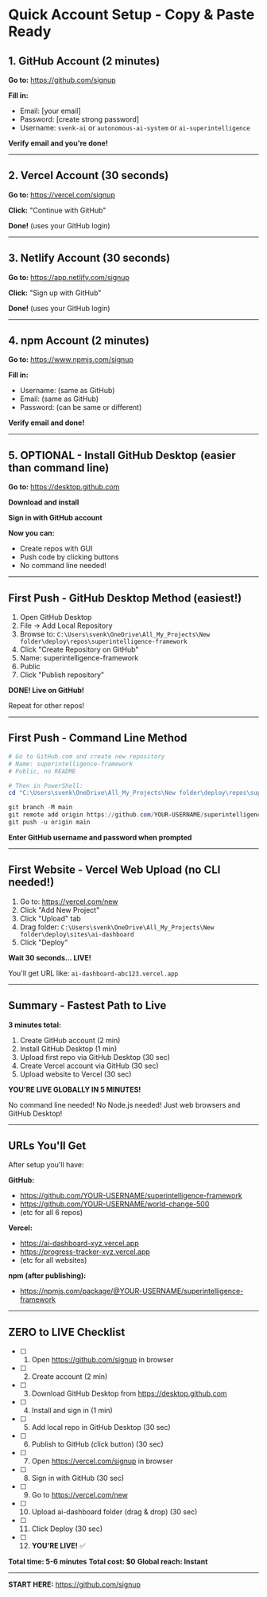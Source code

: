 # Quick Account Setup - Copy & Paste Ready

## 1. GitHub Account (2 minutes)

**Go to:** <https://github.com/signup>

**Fill in:**

- Email: [your email]
- Password: [create strong password]
- Username: `svenk-ai` or `autonomous-ai-system` or `ai-superintelligence`

**Verify email and you're done!**

---

## 2. Vercel Account (30 seconds)

**Go to:** <https://vercel.com/signup>

**Click:** "Continue with GitHub"

**Done!** (uses your GitHub login)

---

## 3. Netlify Account (30 seconds)

**Go to:** <https://app.netlify.com/signup>

**Click:** "Sign up with GitHub"

**Done!** (uses your GitHub login)

---

## 4. npm Account (2 minutes)

**Go to:** <https://www.npmjs.com/signup>

**Fill in:**

- Username: (same as GitHub)
- Email: (same as GitHub)
- Password: (can be same or different)

**Verify email and done!**

---

## 5. OPTIONAL - Install GitHub Desktop (easier than command line)

**Go to:** <https://desktop.github.com>

**Download and install**

**Sign in with GitHub account**

**Now you can:**

- Create repos with GUI
- Push code by clicking buttons
- No command line needed!

---

## First Push - GitHub Desktop Method (easiest!)

1. Open GitHub Desktop
2. File → Add Local Repository
3. Browse to: `C:\Users\svenk\OneDrive\All_My_Projects\New folder\deploy\repos\superintelligence-framework`
4. Click "Create Repository on GitHub"
5. Name: superintelligence-framework
6. Public
7. Click "Publish repository"

**DONE! Live on GitHub!**

Repeat for other repos!

---

## First Push - Command Line Method

```powershell
# Go to GitHub.com and create new repository
# Name: superintelligence-framework
# Public, no README

# Then in PowerShell:
cd "C:\Users\svenk\OneDrive\All_My_Projects\New folder\deploy\repos\superintelligence-framework"

git branch -M main
git remote add origin https://github.com/YOUR-USERNAME/superintelligence-framework.git
git push -u origin main
```

**Enter GitHub username and password when prompted**

---

## First Website - Vercel Web Upload (no CLI needed!)

1. Go to: <https://vercel.com/new>
2. Click "Add New Project"
3. Click "Upload" tab
4. Drag folder: `C:\Users\svenk\OneDrive\All_My_Projects\New folder\deploy\sites\ai-dashboard`
5. Click "Deploy"

**Wait 30 seconds... LIVE!**

You'll get URL like: `ai-dashboard-abc123.vercel.app`

---

## Summary - Fastest Path to Live

**3 minutes total:**

1. Create GitHub account (2 min)
2. Install GitHub Desktop (1 min)
3. Upload first repo via GitHub Desktop (30 sec)
4. Create Vercel account via GitHub (30 sec)
5. Upload website to Vercel (30 sec)

**YOU'RE LIVE GLOBALLY IN 5 MINUTES!**

No command line needed!
No Node.js needed!
Just web browsers and GitHub Desktop!

---

## URLs You'll Get

After setup you'll have:

**GitHub:**

- <https://github.com/YOUR-USERNAME/superintelligence-framework>
- <https://github.com/YOUR-USERNAME/world-change-500>
- (etc for all 6 repos)

**Vercel:**

- <https://ai-dashboard-xyz.vercel.app>
- <https://progress-tracker-xyz.vercel.app>
- (etc for all websites)

**npm (after publishing):**

- <https://npmjs.com/package/@YOUR-USERNAME/superintelligence-framework>

---

## ZERO to LIVE Checklist

- [ ] 1. Open <https://github.com/signup> in browser
- [ ] 2. Create account (2 min)
- [ ] 3. Download GitHub Desktop from <https://desktop.github.com>
- [ ] 4. Install and sign in (1 min)
- [ ] 5. Add local repo in GitHub Desktop (30 sec)
- [ ] 6. Publish to GitHub (click button) (30 sec)
- [ ] 7. Open <https://vercel.com/signup> in browser
- [ ] 8. Sign in with GitHub (30 sec)
- [ ] 9. Go to <https://vercel.com/new>
- [ ] 10. Upload ai-dashboard folder (drag & drop) (30 sec)
- [ ] 11. Click Deploy (30 sec)
- [ ] 12. **YOU'RE LIVE!** ✅

**Total time: 5-6 minutes**
**Total cost: $0**
**Global reach: Instant**

---

**START HERE:** <https://github.com/signup>
